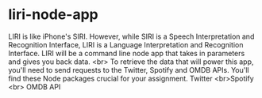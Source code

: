# liri-node-app
LIRI is like iPhone's SIRI. However, while SIRI is a Speech Interpretation and Recognition Interface, LIRI is a Language Interpretation and Recognition Interface. LIRI will be a command line node app that takes in parameters and gives you back data. &lt;br> To retrieve the data that will power this app, you'll need to send requests to the Twitter, Spotify and OMDB APIs. You'll find these Node packages crucial for your assignment.    Twitter &lt;br>Spotify &lt;br> OMDB API
